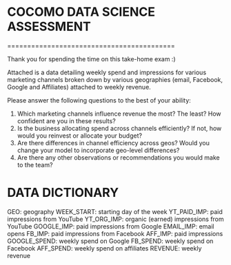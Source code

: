 # COCOMO DATA SCIENCE ASSESSMENT
==========================================

Thank you for spending the time on this take-home exam :)

Attached is a data detailing weekly spend and impressions for various marketing channels broken down by various geographies (email, Facebook, Google and Affiliates) attached to weekly revenue.

Please answer the following questions to the best of your ability:

1. Which marketing channels influence revenue the most? The least? How confident are you in these results?
2. Is the business allocating spend across channels efficiently? If not, how would you reinvest or allocate your budget?
3. Are there differences in channel efficiency across geos? Would you change your model to incorporate geo-level differences?
4. Are there any other observations or recommendations you would make to the team?

DATA DICTIONARY
===============
GEO: geography
WEEK_START: starting day of the week
YT_PAID_IMP: paid impressions from YouTube
YT_ORG_IMP: organic (earned) impressions from YouTube
GOOGLE_IMP: paid impressions from Google
EMAIL_IMP: email opens
FB_IMP: paid impressions from Facebook
AFF_IMP: paid impressions
GOOGLE_SPEND: weekly spend on Google
FB_SPEND: weekly spend on Facebook
AFF_SPEND: weekly spend on affiliates
REVENUE: weekly revenue

